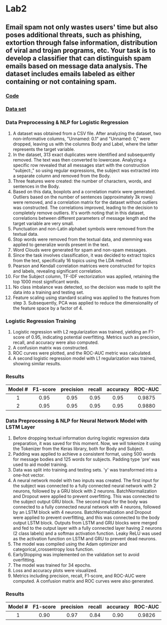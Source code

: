 # Lab2

## Email spam not only wastes users' time but also poses additional threats, such as phishing, extortion through false information, distribution of viral and trojan programs, etc. Your task is to develop a classifier that can distinguish spam emails based on message data analysis. The dataset includes emails labeled as either containing or not containing spam.

### [**Code**](/Lab2/Lab2.ipynb)

### [**Data set**](https://www.kaggle.com/datasets/nitishabharathi/email-spam-dataset)

### Data Preprocessing & NLP for Logistic Regression

1. A dataset was obtained from a CSV file. After analyzing the dataset, two non-informative columns, "Unnamed: 0.1" and "Unnamed: 0," were dropped, leaving us with the columns Body and Label, where the latter represents the target variable.
2. In the dataset, 313 exact duplicates were identified and subsequently removed. The text was then converted to lowercase. Analyzing a specific row revealed that all messages start with the construction "subject:," so using regular expressions, the subject was extracted into a separate column and removed from the Body.
3. Three features were created: the number of characters, words, and sentences in the Body.
4. Based on this data, boxplots and a correlation matrix were generated. Outliers based on the number of sentences (approximately 3k rows) were removed, and a correlation matrix for the dataset without outliers was constructed. The correlations improved, leading to the decision to completely remove outliers. It's worth noting that in this dataset, correlations between different parameters of message length and the target variable are very small.
5. Punctuation and non-Latin alphabet symbols were removed from the textual data.
6. Stop words were removed from the textual data, and stemming was applied to generalize words present in the text.
7. Word Clouds were generated for spam and non-spam messages.
8. Since the task involves classification, it was decided to extract topics from the text, specifically 16 topics using the LDA method.
9. Pearson and Kendall correlation matrices were constructed for topics and labels, revealing significant correlation.
10.  For the Subject column, TF-IDF vectorization was applied, retaining the top 1000 most significant words.
11. No class imbalance was detected, so the decision was made to split the data into a training and testing set.
12. Feature scaling using standard scaling was applied to the features from step 3. Subsequently, PCA was applied to reduce the dimensionality of the feature space by a factor of 4.

### Logistic Regression Training

1. Logistic regression with L2 regularization was trained, yielding an F1-score of 0.95, indicating potential overfitting. Metrics such as precision, recall, and accuracy were also computed.
2. A confusion matrix was constructed.
3. ROC curves were plotted, and the ROC-AUC metric was calculated.
4. A second logistic regression model with L1 regularization was trained, showing similar results.
   
### Results
| Model # | F1-score | precision | recall | accuracy | ROC-AUC |
|:-:|:-:|:-:|:-:|:-:|:-:|
| 1 | 0.95 | 0.95 | 0.95 | 0.95 | 0.9875 |
| 2 | 0.95 | 0.95 | 0.95 | 0.95 | 0.9880 |


### Data Preprocessing & NLP for Neural Network Model with LSTM Layer

1. Before dropping textual information during logistic regression data preparation, it was saved for this moment. Now, we will tokenize it using the Tokenizer from the Keras library, both for Body and Subject.
2. Padding was applied to achieve a consistent format, using 500 words for message bodies and 125 words for subjects. Padding type 'pre' was used to aid model training.
3. Data was split into training and testing sets. 'y' was transformed into a one-hot vector.
4. A neural network model with two inputs was created. The first input for the subject was connected to a fully connected neural network with 2 neurons, followed by a GRU block with 2 neurons. BatchNormalization and Dropout were applied to prevent overfitting. This was connected to the subject output GRU block. The second input for the body was connected to a fully connected neural network with 4 neurons, followed by an LSTM block with 4 neurons. BatchNormalization and Dropout were applied to prevent overfitting, and this was connected to the body output LSTM block. Outputs from LSTM and GRU blocks were merged and fed to the output layer with a fully connected layer having 2 neurons (2 class labels) and a softmax activation function. Leaky ReLU was used as the activation function on LSTM and GRU to prevent dead neurons.
5. The model was compiled using the Adam optimizer and categorical_crossentropy loss function.
6. EarlyStopping was implemented on the validation set to avoid overfitting.
7. The model was trained for 34 epochs.
8. Loss and accuracy plots were visualized.
9. Metrics including precision, recall, F1-score, and ROC-AUC were computed. A confusion matrix and ROC curves were also generated.

### Results
| Model # | F1-score | precision | recall | accuracy | ROC-AUC |
|:-:|:-:|:-:|:-:|:-:|:-:|
| 1 | 0.90 | 0.97 | 0.84 | 0.90 | 0.9826 |